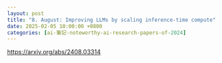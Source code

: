 ```yaml
---
layout: post
title: "8. August: Improving LLMs by scaling inference-time compute"
date: 2025-02-05 10:00:00 +0800
categories: [ai-筆記-noteworthy-ai-research-papers-of-2024]
---
```


https://arxiv.org/abs/2408.03314

